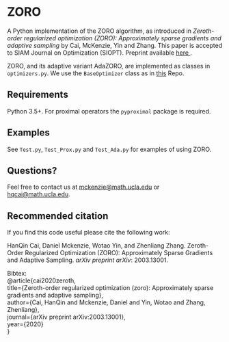 # ZORO

A Python implementation of the ZORO algorithm, as introduced in *Zeroth-order regularized optimization (ZORO): Approximately sparse gradients and adaptive sampling* by Cai, McKenzie, Yin and Zhang. This paper is accepted to SIAM Journal on Optimization (SIOPT). Preprint available <a href=https://arxiv.org/abs/2003.13001> here </a>.

ZORO, and its adaptive variant AdaZORO, are implemented as classes in `optimizers.py`. We use the `BaseOptimizer` class as in [this](https://github.com/NiMlr/High-Dim-ES-RL) Repo.

## Requirements
Python 3.5+. For proximal operators the `pyproximal` package is required.

## Examples
See `Test.py`, `Test_Prox.py` and `Test_Ada.py` for examples of using ZORO.

## Questions?
Feel free to contact us at mckenzie@math.ucla.edu or hqcai@math.ucla.edu.

## Recommended citation
If you find this code useful please cite the following work:

HanQin Cai, Daniel Mckenzie, Wotao Yin, and Zhenliang Zhang. Zeroth-Order Regularized Optimization (ZORO): Approximately Sparse Gradients and Adaptive Sampling. *arXiv preprint arXiv*: 2003.13001.

Bibtex:  
@article{cai2020zeroth,  
title={Zeroth-order regularized optimization (zoro): Approximately sparse gradients and adaptive sampling},  
author={Cai, HanQin and Mckenzie, Daniel and Yin, Wotao and Zhang, Zhenliang},  
journal={arXiv preprint arXiv:2003.13001},  
year={2020}  
}
